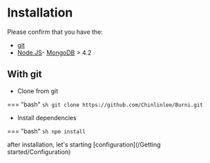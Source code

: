 # Installation
Please confirm that you have the:

- [git](https://git-scm.com/downloads)
- [Node.JS](https://nodejs.org/zh-tw/download)- [MongoDB](https://www.mongodb.com/try/download/community) > 4.2
## With git
- Clone from git

=== "bash"
    ```sh
    git clone https://github.com/Chinlinlee/Burni.git
    ```
- Install dependencies

=== "bash"
    ```sh
    npm install
    ```

after installation, let's starting [configuration](/Getting started/Configuration)